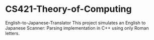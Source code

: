 # CS421-Theory-of-Computing
English-to-Japanese-Translator
This project simulates an English to Japanese Scanner: Parsing implementation in
C++ using only Roman letters.
